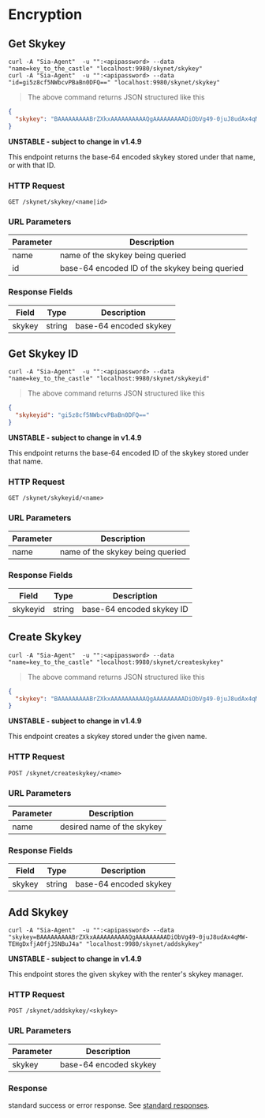 # Encryption

## Get Skykey

```shell
curl -A "Sia-Agent"  -u "":<apipassword> --data "name=key_to_the_castle" "localhost:9980/skynet/skykey"
curl -A "Sia-Agent"  -u "":<apipassword> --data "id=gi5z8cf5NWbcvPBaBn0DFQ==" "localhost:9980/skynet/skykey"
```

> The above command returns JSON structured like this

```json
{
  "skykey": "BAAAAAAAAABrZXkxAAAAAAAAAAQgAAAAAAAAADiObVg49-0juJ8udAx4qMW-TEHgDxfjA0fjJSNBuJ4a"
}
```

**UNSTABLE - subject to change in v1.4.9**

This endpoint returns the base-64 encoded skykey stored under that name, or with
that ID.

### HTTP Request
`GET /skynet/skykey/<name|id>`

### URL Parameters

Parameter | Description
--------- | -----------
name | name of the skykey being queried
id | base-64 encoded ID of the skykey being queried

### Response Fields

Field | Type | Description
----- | ---- | -----------
skykey | string | base-64 encoded skykey


## Get Skykey ID

```shell
curl -A "Sia-Agent"  -u "":<apipassword> --data "name=key_to_the_castle" "localhost:9980/skynet/skykeyid"
```

> The above command returns JSON structured like this

```json
{
  "skykeyid": "gi5z8cf5NWbcvPBaBn0DFQ=="
}
```

**UNSTABLE - subject to change in v1.4.9**

This endpoint returns the base-64 encoded ID of the skykey stored under that
name.

### HTTP Request
`GET /skynet/skykeyid/<name>`

### URL Parameters

Parameter | Description
--------- | -----------
name | name of the skykey being queried

### Response Fields

Field | Type | Description
----- | ---- | -----------
skykeyid | string | base-64 encoded skykey ID

## Create Skykey

```shell
curl -A "Sia-Agent"  -u "":<apipassword> --data "name=key_to_the_castle" "localhost:9980/skynet/createskykey"
```

> The above command returns JSON structured like this

```json
{
  "skykey": "BAAAAAAAAABrZXkxAAAAAAAAAAQgAAAAAAAAADiObVg49-0juJ8udAx4qMW-TEHgDxfjA0fjJSNBuJ4a"
}
```

**UNSTABLE - subject to change in v1.4.9**

This endpoint creates a skykey stored under the given name.

### HTTP Request
`POST /skynet/createskykey/<name>`

### URL Parameters

Parameter | Description
--------- | -----------
name | desired name of the skykey

### Response Fields

Field | Type | Description
----- | ---- | -----------
skykey | string | base-64 encoded skykey

## Add Skykey

```shell
curl -A "Sia-Agent"  -u "":<apipassword> --data "skykey=BAAAAAAAAABrZXkxAAAAAAAAAAQgAAAAAAAAADiObVg49-0juJ8udAx4qMW-TEHgDxfjA0fjJSNBuJ4a" "localhost:9980/skynet/addskykey"
```

**UNSTABLE - subject to change in v1.4.9**

This endpoint stores the given skykey with the renter's skykey manager.

### HTTP Request

`POST /skynet/addskykey/<skykey>`

### URL Parameters

Parameter | Description
--------- | -----------
skykey | base-64 encoded skykey

### Response

standard success or error response. See [standard
responses](#standard-responses).